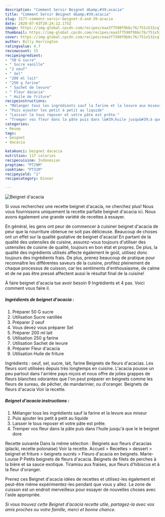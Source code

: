 ```yaml
---
description: "Comment Servir Beignet d&amp;#39;acacia"
title: "Comment Servir Beignet d&amp;#39;acacia"
slug: 3177-comment-servir-beignet-d-and-39-acacia
date: 2020-07-03T20:24:12.175Z
image: https://img-global.cpcdn.com/recipes/eaa3f7590f9bbc76/751x532cq70/beignet-dacacia-photo-principale-de-la-recette.jpg
thumbnail: https://img-global.cpcdn.com/recipes/eaa3f7590f9bbc76/751x532cq70/beignet-dacacia-photo-principale-de-la-recette.jpg
cover: https://img-global.cpcdn.com/recipes/eaa3f7590f9bbc76/751x532cq70/beignet-dacacia-photo-principale-de-la-recette.jpg
author: Billy Harrington
ratingvalue: 4.7
reviewcount: 15
recipeingredient:
- "50 G sucre"
- " Sucre vanille"
- "2 oeuf"
- " Sel"
- "200 ml lait"
- "250 g farine"
- " Sachet de levure"
- " Fleur dacacia"
- " Huile de friture"
recipeinstructions:
- "Mélanger tous les ingrédients sauf la farine et la levure aux mixeur"
- "Puis ajouter les petit à petit au liquide"
- "Laisser le tous reposer et votre pâte est prête."
- "Tremper vos fleur dans la pâte puis dans l&#39;huile jusqu&#39;à que le le beignet dore"
categories:
- Resep
tags:
- beignet
- dacacia

katakunci: beignet dacacia 
nutrition: 117 calories
recipecuisine: Indonesian
preptime: "PT29M"
cooktime: "PT31M"
recipeyield: "1"
recipecategory: Dinner

---
```



![Beignet d&#39;acacia](https://img-global.cpcdn.com/recipes/eaa3f7590f9bbc76/751x532cq70/beignet-dacacia-photo-principale-de-la-recette.jpg)

Si vous recherchez une recette beignet d&#39;acacia, ne cherchez plus! Nous vous fournissons uniquement la recette parfaite beignet d&#39;acacia ici. Nous avons également une grande variété de recettes à essayer.

En général, les gens ont peur de commencer à cuisiner beignet d&#39;acacia de peur que la nourriture obtenue ne soit pas délicieuse. Beaucoup de choses ont un effet sur la qualité gustative de beignet d&#39;acacia! En partant de la qualité des ustensiles de cuisine, assurez-vous toujours d'utiliser des ustensiles de cuisine de qualité, toujours en bon état et propres. De plus, la qualité des ingrédients utilisés affecte également le goût, utilisez donc toujours des ingrédients frais. De plus, prenez beaucoup de pratique pour reconnaître les différentes saveurs de la cuisine, profitez pleinement de chaque processus de cuisson, car les sentiments d'enthousiasme, de calme et de ne pas être pressé affectent aussi le résultat final de la cuisine!

<!--inarticleads1-->

À faire beignet d&#39;acacia tue avoir besoin 9 Ingrédients et 4 pas. Voici comment vous faire il.

##### Ingrédients de beignet d&#39;acacia :

1. Préparer 50 G sucre
1. Utilisation  Sucre vanillée
1. Préparer 2 oeuf
1. Vous devez vous préparer  Sel
1. Préparer 200 ml lait
1. Utilisation 250 g farine
1. Utilisation  Sachet de levure
1. Préparer  Fleur d&#39;acacia
1. Utilisation  Huile de friture


Ingrédients : oeuf, sel, sucre, lait, farine Beignets de fleurs d&#39;acacias. Les fleurs sont utilisées depuis très longtemps en cuisine. L&#39;acacia pousse un peu partout dans l&#39;arrière pays niçois et nous offre de jolies grappes de fleurs blanches odorantes que l&#39;on peut préparer en beignets comme les fleurs de sureau, de pêcher, de mandarinier, ou d&#39;oranger. Beignets de fleurs d&#39;acacia Voir la recette. 

<!--inarticleads2-->

##### Beignet d&#39;acacia instructions :

1. Mélanger tous les ingrédients sauf la farine et la levure aux mixeur
1. Puis ajouter les petit à petit au liquide
1. Laisser le tous reposer et votre pâte est prête.
1. Tremper vos fleur dans la pâte puis dans l&#39;huile jusqu&#39;à que le le beignet dore


Recette suivante Dans la même sélection : Beignets aux fleurs d&#39;acacias (placki, recette polonaise) Voir la recette. Accueil &gt; Recettes &gt; dessert &gt; beignet et friture &gt; beignets sucrés &gt; Fleurs d&#39;acacia en beignets. Marie-Louise P Petits beignets de fleurs d&#39;acacia. Beignets de filets de perches à la bière et sa sauce exotique. Tiramisu aux fraises, aux fleurs d&#39;hibiscus et à la fleur d&#39;oranger. 

<!--inarticleads1-->

<p>
Prenez ces Beignet d&#39;acacia idées de recettes et utilisez-les également et peut-être même expérimentez-les pendant que vous y allez. La zone de cuisson est un endroit merveilleux pour essayer de nouvelles choses avec l'aide appropriée.
</p>

<p>
<i>Si vous trouvez cette Beignet d&#39;acacia recette utile, partagez-la avec vos amis proches ou votre famille, merci et bonne chance.</i>
</p>
